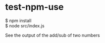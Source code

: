 # test-npm-use

$ npm install<br>
$ node src/index.js

See the output of the add/sub of two numbers

